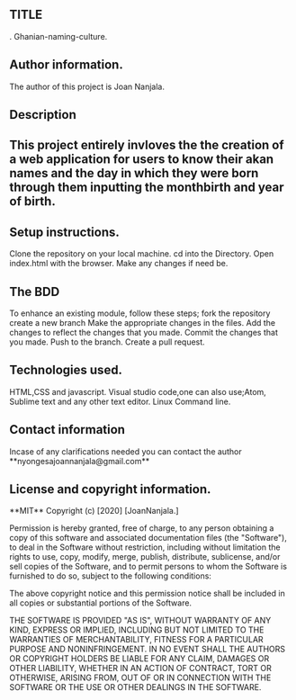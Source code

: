 <h2>TITLE</h2>.
Ghanian-naming-culture.

<h2>Author information.</h2>
The author of this project is Joan Nanjala.

<h2>Description<h2>
This project entirely invloves the the creation of a web application for users to know their akan names and the day in which they were born through them inputting the monthbirth and year of birth.

<h2>Setup instructions.</h2>
Clone the repository on your local machine.
cd into the Directory.
Open index.html with the browser.
Make any changes if need be.

<h2>The BDD</h2>
To enhance an existing module, follow these steps;
fork the repository
create a new branch
Make the appropriate changes in the files.
Add the changes to reflect the changes that you made.
Commit the changes that you made.
Push to the branch.
Create a pull request.

<h2>Technologies used.</h2>
HTML,CSS and javascript.
Visual studio code,one can also use;Atom, Sublime text and any other text editor.
Linux Command line.

<h2>Contact information</h2>
Incase of any clarifications needed you can contact the author  **nyongesajoannanjala@gmail.com**

<h2>License and copyright information.</h2>
**MIT**
Copyright (c) [2020] [JoanNanjala.]

Permission is hereby granted, free of charge, to any person obtaining a copy
of this software and associated documentation files (the "Software"), to deal
in the Software without restriction, including without limitation the rights
to use, copy, modify, merge, publish, distribute, sublicense, and/or sell
copies of the Software, and to permit persons to whom the Software is
furnished to do so, subject to the following conditions:

The above copyright notice and this permission notice shall be included in all
copies or substantial portions of the Software.

THE SOFTWARE IS PROVIDED "AS IS", WITHOUT WARRANTY OF ANY KIND, EXPRESS OR
IMPLIED, INCLUDING BUT NOT LIMITED TO THE WARRANTIES OF MERCHANTABILITY,
FITNESS FOR A PARTICULAR PURPOSE AND NONINFRINGEMENT. IN NO EVENT SHALL THE
AUTHORS OR COPYRIGHT HOLDERS BE LIABLE FOR ANY CLAIM, DAMAGES OR OTHER
LIABILITY, WHETHER IN AN ACTION OF CONTRACT, TORT OR OTHERWISE, ARISING FROM,
OUT OF OR IN CONNECTION WITH THE SOFTWARE OR THE USE OR OTHER DEALINGS IN THE
SOFTWARE.


